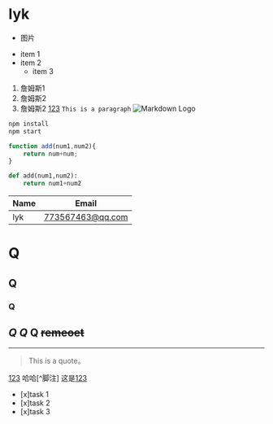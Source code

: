 # lyk
- 图片
* item 1
* item 2
  * item 3
1. 詹姆斯1
1. 詹姆斯2
1. 詹姆斯2
[123](https://image.baidu.com/search/index?tn=baiduimage&ct=201326592&lm=-1&cl=2&nc=1&ie=utf-8&word=%E5%8B%92%E5%B8%83%E6%9C%97%C2%B7%E8%A9%B9%E5%A7%86%E6%96%AF)
`This is a paragraph`
![Markdown Logo](http://5b0988e595225.cdn.sohucs.com/images/20181231/a7e57e7c8b894b5ab0695ee0ffd69f06.jpeg)
```Bash
npm install
npm start
```
```javascript
function add(num1,num2){
    return num+num;
}
```
```python
def add(num1,num2):
    return num1+num2
```
| Name | Email           |
|------|-----------------|      
|lyk |773567463@qq.com|    
 
# Q
## Q
### Q
_Q_
*Q*
**Q**
~~remeoet~~
---
___
> This is a quote。

[//]:# (haha ,我是注释)
[123](https://cn.bing.com/images/search?q=%e7%8c%aa&qpvt=%e7%8c%aa&form=IGRE&first=1&tsc=ImageBasicHover)
哈哈[^脚注]
这是[123][1]

[1]:https://cn.bing.com/images/search?q=%e7%8c%aa&qpvt=%e7%8c%aa&form=IGRE&first=1&tsc=ImageBasicHover "李秋阳"
[//]:# (Task Lists)
* [x]task 1
* [x]task 2
* [x]task 3
